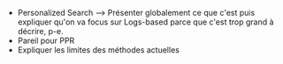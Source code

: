 

- Personalized Search --> Présenter globalement ce que c'est puis expliquer 
qu'on va focus sur Logs-based parce que c'est trop grand à décrire, p-e.
- Pareil pour PPR
- Expliquer les limites des méthodes actuelles